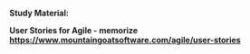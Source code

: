 <b>Study Material:<b>
  
User Stories for Agile - memorize
https://www.mountaingoatsoftware.com/agile/user-stories
